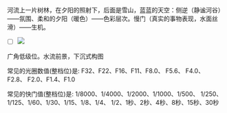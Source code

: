 河流上一片树林，在夕阳的照射下，后面是雪山，蓝蓝的天空：侧逆（静谧河谷）——氛围、柔和的夕阳（暖色）——色彩层次。慢门（真实的事物表现，水面丝滑）——生机。

- [ ] ![](https://s2.loli.net/2022/06/10/TZVhdeIWbci8BYt.png)

广角低级位。水流前景，下沉式构图

常见的光圈数值(整档位)是: F32、F22、F16、F11、F8.0、 F5.6、 F4.0、F2.8、 F2.0、F1.4、F1.0  
  
常见的快门值(整档位)是: 1/8000、1/4000、1/2000、1/1000、1/500、 1/250、1/125、1/60、1/30、1/15、1/8、1/4、 1/2、1秒、2秒、4秒、8秒、15秒、30秒